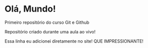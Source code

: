 # Olá, Mundo!
 Primeiro repositório do curso Git e Github

 Repositório criado durante uma aula ao vivo!
 
 Essa linha eu adicionei diretamente no site! QUE IMPRESSIONANTE!
